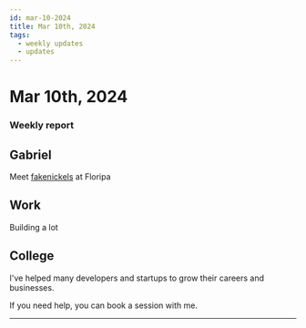 ```yaml
---
id: mar-10-2024
title: Mar 10th, 2024
tags:
  - weekly updates
  - updates
---
```


# Mar 10th, 2024

### Weekly report

## Gabriel

Meet [fakenickels](https://twitter.com/fakenickels) at Floripa

## Work

Building a lot

## College

I've helped many developers and startups to grow their careers and businesses.

If you need help, you can book a session with me.

---
